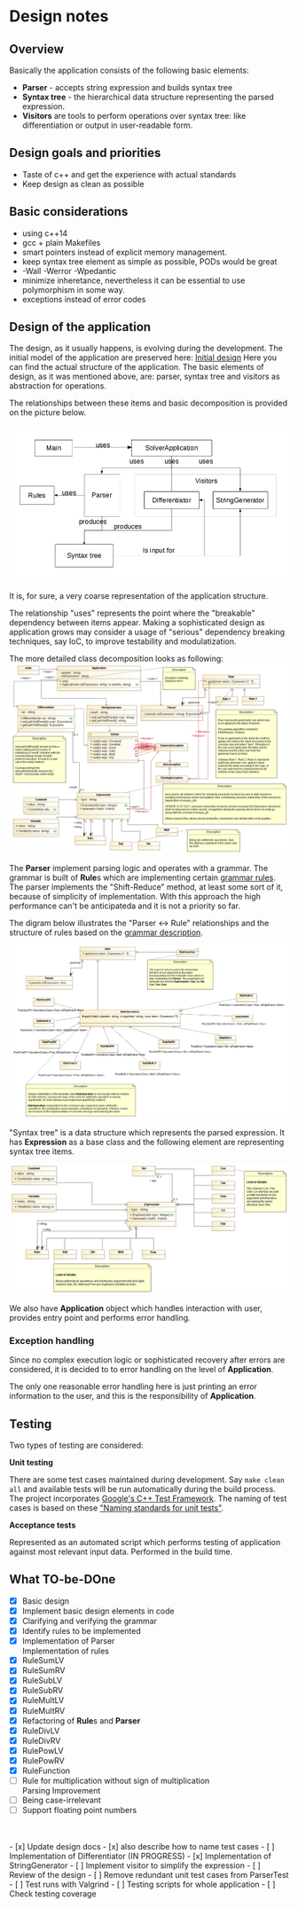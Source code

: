 # Design notes

## Overview
Basically the application consists of the following basic elements:

* **Parser** - accepts string expression and builds syntax tree
* **Syntax tree** - the hierarchical data structure representing the parsed expression. 
* **Visitors** are tools to perform operations over syntax tree: like differentiation or output in user-readable form.

## Design goals and priorities
- Taste of c++ and get the experience with actual standards
- Keep design as clean as possible

## Basic considerations

* using c++14
* gcc + plain Makefiles
* smart pointers instead of explicit memory management.
* keep syntax tree element as simple as possible, PODs would be great
* -Wall -Werror -Wpedantic
* minimize inheretance, nevertheless it can be essential to use polymorphism in some way.
* exceptions instead of error codes

## Design of the application

The design, as it usually happens, is evolving during the development. 
The initial model of the application are preserved here: [Initial design](initialDesign.md)
Here you can find the actual structure of the application. The basic elements of design, as it was
mentioned above, are: parser, syntax tree and visitors as abstraction for operations.

The relationships between these items and basic decomposition is provided on the picture below.

![General decomposition](img/designItemsRelationships.png)

It is, for sure, a very coarse representation of the application structure. 

The relationship "uses" represents the point where the "breakable" dependency between items appear. 
Making a sophisticated design as application grows may consider a usage of "serious" dependency 
breaking techniques, say IoC, to improve testability and modulatization. 

The more detailed class decomposition looks as following:
![Class diagram](img/generalStructure.png)

The **Parser** implement parsing logic and operates with a grammar. The grammar is built of 
**Rule**s which are implementing certain [grammar rules](grammar.md). The parser implements the 
"Shift-Reduce" method, at least some sort of it, because of simplicity of implementation. 
With this approach the high performance can't be anticipateda and it is not a priority so far.  

The digram below illustrates the "Parser <-> Rule" relationships and the structure of 
rules based on the [grammar description](grammar.md).

![Parser-Rule](img/parserRule.png)

"Syntax tree" is a data structure which represents the parsed expression. 
It has **Expression** as a base class and the following element are representing
syntax tree items.

![Class diagram](img/syntaxTree.png)

We also have **Application** object which handles interaction with user, provides entry point and performs error handling.

### Exception handling

Since no complex execution logic or sophisticated recovery after errors are considered, 
it is decided to to error handling on the level of **Application**.

The only one reasonable error handling here is just printing an error information to the user,
and this is the responsibility of **Application**.

## Testing
Two types of testing are considered:

**Unit testing**

There are some test cases maintained during development. 
Say ``` make clean all ``` and available tests will be run automatically during the build process.
The project incorporates [Google's C++ Test Framework](https://github.com/google/googletest "Google Test").
The naming of test cases is based on these ["Naming standards for unit tests"](http://osherove.com/blog/2005/4/3/naming-standards-for-unit-tests.html).

**Acceptance tests**

Represented as an automated script which performs testing of application against most relevant input data.
Performed in the build time.

## What TO-be-DOne
- [x] Basic design
- [x] Implement basic design elements in code
- [x] Clarifying and verifying the grammar 
- [x] Identify rules to be implemented
- [x] Implementation of Parser <br/>
      Implementation of rules
- [x] RuleSumLV 
- [x] RuleSumRV
- [x] RuleSubLV 
- [x] RuleSubRV 
- [x] RuleMultLV 
- [x] RuleMultRV 
- [x] Refactoring of **Rule**s and **Parser** 
- [x] RuleDivLV
- [x] RuleDivRV
- [x] RulePowLV 
- [x] RulePowRV 
- [x] RuleFunction 
- [ ] Rule for multiplication without sign of multiplication<br>
      Parsing Improvement 
- [ ] Being case-irrelevant
- [ ] Support floating point numbers
<br>
<br>
- [x] Update design docs 
  - [x] also describe how to name test cases
- [ ] Implementation of Differentiator  (IN PROGRESS)
- [x] Implementation of StringGenerator
- [ ] Implement visitor to simplify the expression 
- [ ] Review of the design 
- [ ] Remove redundant unit test cases from ParserTest
- [ ] Test runs with Valgrind
- [ ] Testing scripts for whole application
- [ ] Check testing coverage 